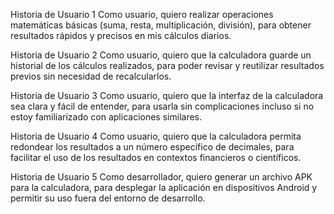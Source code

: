 Historia de Usuario 1
Como usuario,
quiero realizar operaciones matemáticas básicas (suma, resta, multiplicación, división),
para obtener resultados rápidos y precisos en mis cálculos diarios.

Historia de Usuario 2
Como usuario,
quiero que la calculadora guarde un historial de los cálculos realizados,
para poder revisar y reutilizar resultados previos sin necesidad de recalcularlos.

Historia de Usuario 3
Como usuario,
quiero que la interfaz de la calculadora sea clara y fácil de entender,
para usarla sin complicaciones incluso si no estoy familiarizado con aplicaciones similares.

Historia de Usuario 4
Como usuario,
quiero que la calculadora permita redondear los resultados a un número específico de decimales,
para facilitar el uso de los resultados en contextos financieros o científicos.

Historia de Usuario 5
Como desarrollador,
quiero generar un archivo APK para la calculadora,
para desplegar la aplicación en dispositivos Android y permitir su uso fuera del entorno de desarrollo.

